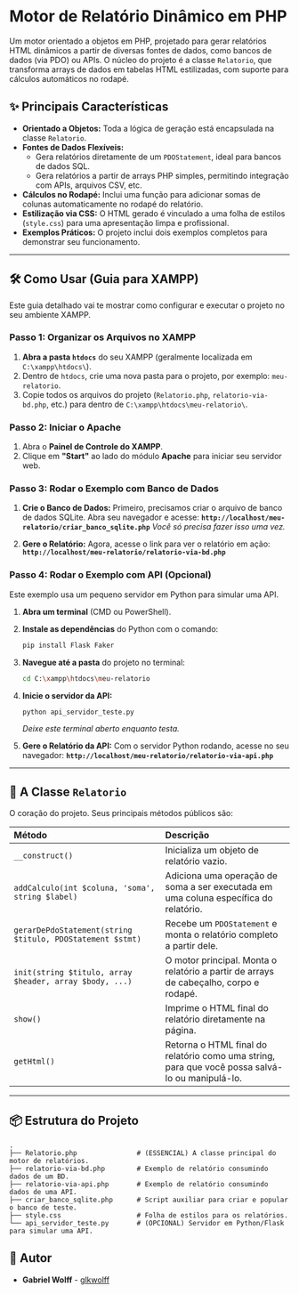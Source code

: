 # Motor de Relatório Dinâmico em PHP

Um motor orientado a objetos em PHP, projetado para gerar relatórios HTML dinâmicos a partir de diversas fontes de dados, como bancos de dados (via PDO) ou APIs. O núcleo do projeto é a classe `Relatorio`, que transforma arrays de dados em tabelas HTML estilizadas, com suporte para cálculos automáticos no rodapé.

## ✨ Principais Características

* **Orientado a Objetos:** Toda a lógica de geração está encapsulada na classe `Relatorio`.
* **Fontes de Dados Flexíveis:**
    * Gera relatórios diretamente de um `PDOStatement`, ideal para bancos de dados SQL.
    * Gera relatórios a partir de arrays PHP simples, permitindo integração com APIs, arquivos CSV, etc.
* **Cálculos no Rodapé:** Inclui uma função para adicionar somas de colunas automaticamente no rodapé do relatório.
* **Estilização via CSS:** O HTML gerado é vinculado a uma folha de estilos (`style.css`) para uma apresentação limpa e profissional.
* **Exemplos Práticos:** O projeto inclui dois exemplos completos para demonstrar seu funcionamento.

---

## 🛠️ Como Usar (Guia para XAMPP)

Este guia detalhado vai te mostrar como configurar e executar o projeto no seu ambiente XAMPP.

### **Passo 1: Organizar os Arquivos no XAMPP**

1.  **Abra a pasta `htdocs`** do seu XAMPP (geralmente localizada em `C:\xampp\htdocs\`).
2.  Dentro de `htdocs`, crie uma nova pasta para o projeto, por exemplo: `meu-relatorio`.
3.  Copie todos os arquivos do projeto (`Relatorio.php`, `relatorio-via-bd.php`, etc.) para dentro de `C:\xampp\htdocs\meu-relatorio\`.

### **Passo 2: Iniciar o Apache**

1.  Abra o **Painel de Controle do XAMPP**.
2.  Clique em **"Start"** ao lado do módulo **Apache** para iniciar seu servidor web.

### **Passo 3: Rodar o Exemplo com Banco de Dados**

1.  **Crie o Banco de Dados:** Primeiro, precisamos criar o arquivo de banco de dados SQLite. Abra seu navegador e acesse:
    **`http://localhost/meu-relatorio/criar_banco_sqlite.php`**
    *Você só precisa fazer isso uma vez.*

2.  **Gere o Relatório:** Agora, acesse o link para ver o relatório em ação:
    **`http://localhost/meu-relatorio/relatorio-via-bd.php`**

### **Passo 4: Rodar o Exemplo com API (Opcional)**

Este exemplo usa um pequeno servidor em Python para simular uma API.

1.  **Abra um terminal** (CMD ou PowerShell).
2.  **Instale as dependências** do Python com o comando:
    ```bash
    pip install Flask Faker
    ```
3.  **Navegue até a pasta** do projeto no terminal:
    ```bash
    cd C:\xampp\htdocs\meu-relatorio
    ```
4.  **Inicie o servidor da API:**
    ```bash
    python api_servidor_teste.py
    ```
    *Deixe este terminal aberto enquanto testa.*

5.  **Gere o Relatório da API:** Com o servidor Python rodando, acesse no seu navegador:
    **`http://localhost/meu-relatorio/relatorio-via-api.php`**

---

## 📖 A Classe `Relatorio`

O coração do projeto. Seus principais métodos públicos são:

| Método                                                 | Descrição                                                                                             |
| :----------------------------------------------------- | :---------------------------------------------------------------------------------------------------- |
| `__construct()`                                        | Inicializa um objeto de relatório vazio.                                                              |
| `addCalculo(int $coluna, 'soma', string $label)`        | Adiciona uma operação de soma a ser executada em uma coluna específica do relatório.                  |
| `gerarDePdoStatement(string $titulo, PDOStatement $stmt)`| Recebe um `PDOStatement` e monta o relatório completo a partir dele.                                  |
| `init(string $titulo, array $header, array $body, ...)` | O motor principal. Monta o relatório a partir de arrays de cabeçalho, corpo e rodapé.                   |
| `show()`                                               | Imprime o HTML final do relatório diretamente na página.                                              |
| `getHtml()`                                            | Retorna o HTML final do relatório como uma string, para que você possa salvá-lo ou manipulá-lo.       |

---

## 📦 Estrutura do Projeto

```
.
├── Relatorio.php               # (ESSENCIAL) A classe principal do motor de relatórios.
├── relatorio-via-bd.php        # Exemplo de relatório consumindo dados de um BD.
├── relatorio-via-api.php       # Exemplo de relatório consumindo dados de uma API.
├── criar_banco_sqlite.php      # Script auxiliar para criar e popular o banco de teste.
├── style.css                   # Folha de estilos para os relatórios.
└── api_servidor_teste.py       # (OPCIONAL) Servidor em Python/Flask para simular uma API.
```

## 👤 Autor

* **Gabriel Wolff** - [glkwolff](https://github.com/glkwolff)
